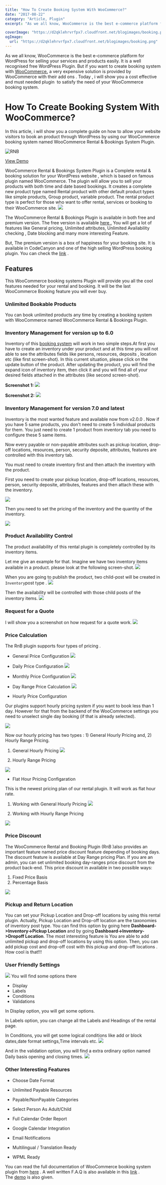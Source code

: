 ```yaml
---
title: "How To Create Booking System With WooCommerce?"
date: "2017-08-22"
category: "Article, Plugin"
excerpt: "As we all know, WooCommerce is the best e-commerce platform for WordPress for selling your services and products easily. It is a well recognised free WordPress Plugin. But if you want to create booking system with WooCommerce, a very expensive solution is provided by WooCommerce with their add ons . Today , i will show you"

coverImage: "https://d2qklehrvrfpx7.cloudfront.net/blogimages/booking.png"
ogImage:
  url: "https://d2qklehrvrfpx7.cloudfront.net/blogimages/booking.png"
---
```


As we all know, WooCommerce is the best e-commerce platform for WordPress for selling your services and products easily. It is a well recognised free WordPress Plugin. But if you want to create booking system with [WooCommerce](https://woocommerce.com/)**,** a very expensive solution is provided by WooCommerce with their add ons . Today , i will show you a cost effective and must needed plugin  to satisfy the need of your WooCommerce booking system.

# How To Create Booking System With WooCommerce?

In this article, i will show you a complete guide on how to allow your website visitors to book an product through WordPress by using our WooCommerce booking system named WooCommerce Rental & Bookings System Plugin.

![RNB](https://d2qklehrvrfpx7.cloudfront.net/blogimages/booking.png)

<a href="https://redq.io/rnb" class="btn">View Demo</a>

WooCommerce Rental & Bookings System Plugin is a Complete rental & booking solution for your WordPress website , which is based on famous plugin named WooCommerce. The plugin will allow you to sell your products with both time and date based bookings. It creates a complete new product type named Rental product with other default product types like simple products, Group product, variable product. The rental product type is perfect for those who want to offer rental, services or booking to their WooCommerce site.
![](https://d2qklehrvrfpx7.cloudfront.net/blogimages/booking1.png)

The WooCommerce Rental & Bookings Plugin is available in both free and premium version. The free version is available [here .](https://wordpress.org/plugins/booking-and-rental-system-woocommerce/) You will get a lot of features like General pricing, Unlimited attributes, Unlimited Availability checking , Date blocking and many more interesting Feature.

But, The premium version is a box of happiness for your booking site. It is available in CodeCanyon and one of the high selling WordPress booking plugin. You can check the [link](https://1.envato.market/c/1309180/275988/4415?u=https%3A%2F%2Fcodecanyon.net%2Fitem%2Frnb-woocommerce-rental-booking-system%2F14835145) .

## Features

This WooCommerce booking systems Plugin will provide you all the cool features needed for your rental and booking. It will be the last WooCommerce Booking feature you will ever buy.

### Unlimited Bookable Products

You can book unlimited products any time by creating a booking system with WooCommerce named WooCommerce Rental & Bookings Plugin.

### Inventory Management for version up to 6.0

Inventory of this [booking system](https://redq.io/blog/top-10-wordpress-booking-plugins/) will work in two simple steps.At first you have to create an inventory under your product and at this time you will not able to see the attributes fields like persons, resources, deposits , location etc (like first screen-shot). In this current situation, please click on the update button of the product. After updating the product, you will find the expand icon of inventory item, then click it and you will find all of your desired fields attached in the attributes (like second screen-shot).

**Screenshot 1:**
![](https://d2qklehrvrfpx7.cloudfront.net/blogimages/booking2.png)

**Screenshot 2:**
![](https://d2qklehrvrfpx7.cloudfront.net/blogimages/booking3.png)

### Inventory Management for version 7.0 and latest

Inventory is the most wanted feature and available now from v2.0.0 . Now if you have 5 same products, you don't need to create 5 individual products for them. You just need to create 1 product from inventory tab you need to configure these 5 same items.

Now every payable or non-payable attributes such as pickup location, drop-off locations, resources, person, security deposite, attributes, features are controlled with this inventory tab.

You must need to create inventory first and then attach the inventory with the product.

First you need to create your pickup location, drop-off locations, resources, person, security deposite, attributes, features and then attach these with the inventory.

![](https://d2qklehrvrfpx7.cloudfront.net/blogimages/booking4.png)

Then you need to set the pricing of the inventory and the quantity of the inventory.

![](https://d2qklehrvrfpx7.cloudfront.net/blogimages/booking5.png)

### Product Availability Control

The product availability of this rental plugin is completely controlled by its inventory items.

Let me give an example for that. Imagine we have two inventory items available in a product. please look at the following screen-shot.
![](https://d2qklehrvrfpx7.cloudfront.net/blogimages/booking6.png)

When you are going to publish the product, two child-post will be created in `Inventory`post type .
![](https://d2qklehrvrfpx7.cloudfront.net/blogimages/booking7.png)

Then the availability will be controlled with those child posts of the inventory items.
![](https://d2qklehrvrfpx7.cloudfront.net/blogimages/booking8.png)

### Request for a Quote

I will show you a screenshot on how request for a quote work.
![](https://d2qklehrvrfpx7.cloudfront.net/blogimages/booking9.png)

### Price Calculation

The RnB plugin supports four types of pricing .

- General Price Configuration
  ![](https://d2qklehrvrfpx7.cloudfront.net/blogimages/booking10.png)

- Daily Price Configuration
  ![](https://d2qklehrvrfpx7.cloudfront.net/blogimages/booking11.png)

- Monthly Price Configuration
  ![](https://d2qklehrvrfpx7.cloudfront.net/blogimages/booking12.png)

- Day Range Price Calculation
  ![](https://d2qklehrvrfpx7.cloudfront.net/blogimages/booking13.png)

- Hourly Price Configuration

Our plugins support hourly pricing system if you want to book less than 1 day. However for that from the backend of the WooCommerce settings you need to unselect single day booking (if that is already selected).

![](https://d2qklehrvrfpx7.cloudfront.net/blogimages/booking14.png)

Now our hourly pricing has two types : 1) General Hourly Pricing and, 2) Hourly Range Pricing.

1. General Hourly Pricing
   ![](https://d2qklehrvrfpx7.cloudfront.net/blogimages/booking15.png)

2. Hourly Range Pricing

![](https://d2qklehrvrfpx7.cloudfront.net/blogimages/booking16.png)

- Flat Hour Pricing Configaration

This is the newest pricing plan of our rental plugin. It will work as flat hour rate.

1. Working with General Hourly Pricing
   ![](https://d2qklehrvrfpx7.cloudfront.net/blogimages/booking17.png)

2. Working with Hourly Range Pricing

![](https://d2qklehrvrfpx7.cloudfront.net/blogimages/booking18.png)

### Price Discount

The WooCommerce Rental and Booking Plugin (RnB )also provides an important feature named price discount feature depending of booking days. The discount feature is available at Day Range pricing Plan. If you are an admin, you can set unlimited booking day-ranges price discount from the product back-end. This price discount in available in two possible ways:

1. Fixed Price Basis
2. Percentage Basis

![](https://d2qklehrvrfpx7.cloudfront.net/blogimages/booking19.png)

### Pickup and Return Location

You can set your Pickup Location and Drop-off locations by using this rental plugin. Actually, Pickup Location and Drop-off location are the taxonomies of inventory post type. You can find this option by going here **Dashboard->Inventory->Pickup Location** and by going **Dashboard->Inventory->Dropoff Location**. The most interesting feature is You are able to add unlimited pickup and drop-off locations by using this option. Then, you can add pickup cost and drop-off cost with this pickup and drop-off locations . How cool is that!!!

### User Friendly Settings

![](https://d2qklehrvrfpx7.cloudfront.net/blogimages/booking20.png)
You will find some options there

- Display
- Labels
- Conditions
- Validations

In Display option, you will get some options.

In Labels option, you can change all the Labels and Headings of the rental page.

In Conditions, you will get some logical conditions like add or block dates,date format settings,Time intervals etc.
![](https://d2qklehrvrfpx7.cloudfront.net/blogimages/booking21.png)

And in the validation option, you will find a extra ordinary option named Daily basis opening and closing times.
![](https://d2qklehrvrfpx7.cloudfront.net/blogimages/booking22.png)

### Other Interesting Features

- Choose Date Format

- Unlimited Payable Resources

- Payable/NonPayable Categories

- Select Person As Adult/Child

- Full Calendar Order Report
- Google Calendar Integration
- Email Notifications
- Multilingual / Translation Ready
- WPML Ready

You can read the full documentation of WooCommerce booking system plugin from [here](https://redq.gitbooks.io/woocommerce-rental-and-booking/content/) . A well written F.A.Q is also available in this [link](https://redq.gitbooks.io/rnb-faqs/content/) . The [demo](http://demo.redq.io/rnbdemo/wp-admin/) is also given.
